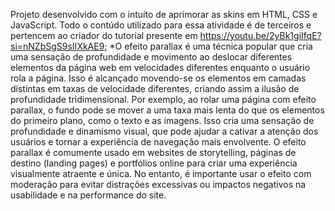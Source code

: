 Projeto desenvolvido com o intuíto de aprimorar as skins em HTML, CSS e JavaScript.
Todo o contúdo utilizado para essa atividade é de terceiros e pertencem ao criador do tutorial presente em https://youtu.be/2yBk1giIfqE?si=nNZbSgS9sIIXkAE9;
*O efeito parallax é uma técnica popular que cria uma sensação de profundidade e movimento ao deslocar diferentes elementos da página web em velocidades diferentes enquanto o usuário rola a página. Isso é alcançado movendo-se os elementos em camadas distintas em taxas de velocidade diferentes, criando assim a ilusão de profundidade tridimensional.
Por exemplo, ao rolar uma página com efeito parallax, o fundo pode se mover a uma taxa mais lenta do que os elementos do primeiro plano, como o texto e as imagens. Isso cria uma sensação de profundidade e dinamismo visual, que pode ajudar a cativar a atenção dos usuários e tornar a experiência de navegação mais envolvente.
O efeito parallax é comumente usado em websites de storytelling, páginas de destino (landing pages) e portfólios online para criar uma experiência visualmente atraente e única. No entanto, é importante usar o efeito com moderação para evitar distrações excessivas ou impactos negativos na usabilidade e na performance do site.

